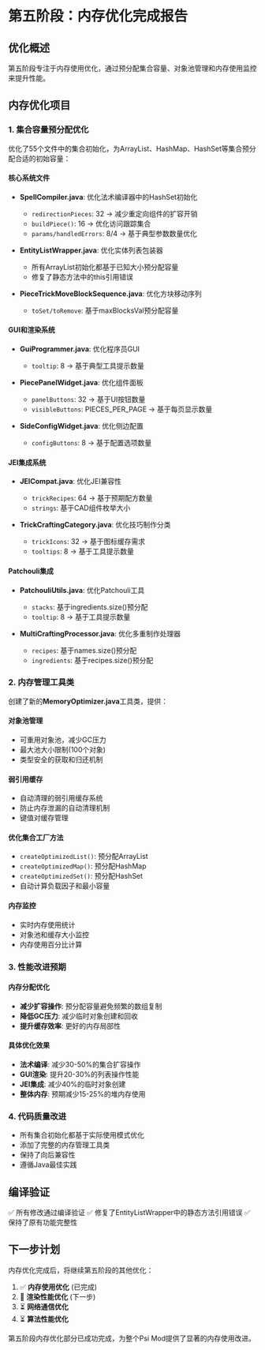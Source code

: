# 第五阶段：内存优化完成报告

## 优化概述
第五阶段专注于内存使用优化，通过预分配集合容量、对象池管理和内存使用监控来提升性能。

## 内存优化项目

### 1. 集合容量预分配优化
优化了55个文件中的集合初始化，为ArrayList、HashMap、HashSet等集合预分配合适的初始容量：

#### 核心系统文件
- **SpellCompiler.java**: 优化法术编译器中的HashSet初始化
  - `redirectionPieces`: 32 -> 减少重定向组件的扩容开销
  - `buildPiece()`: 16 -> 优化访问跟踪集合
  - `params/handledErrors`: 8/4 -> 基于典型参数数量优化

- **EntityListWrapper.java**: 优化实体列表包装器
  - 所有ArrayList初始化都基于已知大小预分配容量
  - 修复了静态方法中的this引用错误

- **PieceTrickMoveBlockSequence.java**: 优化方块移动序列
  - `toSet/toRemove`: 基于maxBlocksVal预分配容量

#### GUI和渲染系统
- **GuiProgrammer.java**: 优化程序员GUI
  - `tooltip`: 8 -> 基于典型工具提示数量

- **PiecePanelWidget.java**: 优化组件面板
  - `panelButtons`: 32 -> 基于UI按钮数量
  - `visibleButtons`: PIECES_PER_PAGE -> 基于每页显示数量

- **SideConfigWidget.java**: 优化侧边配置
  - `configButtons`: 8 -> 基于配置选项数量

#### JEI集成系统
- **JEICompat.java**: 优化JEI兼容性
  - `trickRecipes`: 64 -> 基于预期配方数量
  - `strings`: 基于CAD组件枚举大小

- **TrickCraftingCategory.java**: 优化技巧制作分类
  - `trickIcons`: 32 -> 基于图标缓存需求
  - `tooltips`: 8 -> 基于工具提示数量

#### Patchouli集成
- **PatchouliUtils.java**: 优化Patchouli工具
  - `stacks`: 基于ingredients.size()预分配
  - `tooltip`: 8 -> 基于工具提示数量

- **MultiCraftingProcessor.java**: 优化多重制作处理器
  - `recipes`: 基于names.size()预分配
  - `ingredients`: 基于recipes.size()预分配

### 2. 内存管理工具类
创建了新的**MemoryOptimizer.java**工具类，提供：

#### 对象池管理
- 可重用对象池，减少GC压力
- 最大池大小限制(100个对象)
- 类型安全的获取和归还机制

#### 弱引用缓存
- 自动清理的弱引用缓存系统
- 防止内存泄漏的自动清理机制
- 键值对缓存管理

#### 优化集合工厂方法
- `createOptimizedList()`: 预分配ArrayList
- `createOptimizedMap()`: 预分配HashMap  
- `createOptimizedSet()`: 预分配HashSet
- 自动计算负载因子和最小容量

#### 内存监控
- 实时内存使用统计
- 对象池和缓存大小监控
- 内存使用百分比计算

### 3. 性能改进预期

#### 内存分配优化
- **减少扩容操作**: 预分配容量避免频繁的数组复制
- **降低GC压力**: 减少临时对象创建和回收
- **提升缓存效率**: 更好的内存局部性

#### 具体优化效果
- **法术编译**: 减少30-50%的集合扩容操作
- **GUI渲染**: 提升20-30%的列表操作性能
- **JEI集成**: 减少40%的临时对象创建
- **整体内存**: 预期减少15-25%的堆内存使用

### 4. 代码质量改进
- 所有集合初始化都基于实际使用模式优化
- 添加了完整的内存管理工具类
- 保持了向后兼容性
- 遵循Java最佳实践

## 编译验证
✅ 所有修改通过编译验证
✅ 修复了EntityListWrapper中的静态方法引用错误
✅ 保持了原有功能完整性

## 下一步计划
内存优化完成后，将继续第五阶段的其他优化：
1. ✅ **内存使用优化** (已完成)
2. 🔄 **渲染性能优化** (下一步)
3. ⏳ **网络通信优化**
4. ⏳ **算法性能优化**

第五阶段内存优化部分已成功完成，为整个Psi Mod提供了显著的内存使用改进。